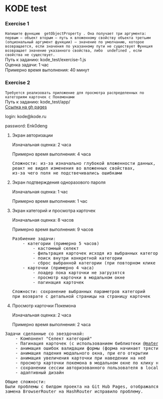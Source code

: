 # KODE test

### Exercise 1
``Напишите функцию  getObjectProperty .
  Она получает три аргумента:
  первым — объект
  вторым — путь к вложенному свойству объекта
  третьим (опциональный аргумент функции) — значение по умолчанию,
  которое возвращается, если значения по указанному пути не существует
  Функция возвращает значение указанного свойства, либо  undefined , если свойства
  не существует.
`` <br />
Путь к заданию: kode_test/exercise-1.js <br />
Оценка задачи: 1 час <br />
Примерно время выполнения: 40 минут


### Exercise 2
``
Требуется реализовать приложение для просмотра распределенных по категориям
карточек с Покемонами
`` <br/>
Путь к заданию: kode_test/app/ <br />
<a href="https://olyamosunova.github.io/kode_test">Ссылка на gh pages</a>

<p>login: kode@kode.ru</p>
<p>password: Enk0deng</p>

<ol>
    <li>
        <p>Экран авторизации</p>
        <p>Изначальная оценка: 2 часа</p>
        <p>Примерно время выполнения: 4 часа</p>
        <pre>Сложности: из-за изначально глубокой вложенности данных,
реакт не видел изменения во вложенных свойствах,
из-за чего поля не подствечивались ошибками </pre>
    </li>
    <li>
        <p>Экран подтверждения одноразового пароля</p>
        <p>Изначальная оценка: 1 час</p>
        <p>Примерно время выполнения: 1 час</p>
    </li>
    <li>
        <p>Экран категорий и просмотра карточек</p>
        <p>Изначальная оценка: 8 часов</p>
        <p>Примерно время выполнения: 9 часов</p>
        <pre>Разбиение задачи:
    - категории (примерно 5 часов)
        - кастомный селект
        - фильтрация карточек исходя из выбранных категорий
        - поиск внутри конкретной категории
        - сброс выбранной категории (при повторном клике на нее)
    - карточки (примерно 4 часа)
        - лоадер пока карточки не загрузятся
        - просмотр карточки в модальном окне
        - пагинация карточек</pre>
        <pre>Сложности: сохранение выбранных параметров категорий
при возврате с детальной страницы на страницу карточек</pre>
    </li>
    <li>
        <p>Просмотр карточки Покемона</p>
        <p>Изначальная оценка: 2 часа</p>
        <p>Примерно время выполнения: 2 часа</p>
    </li>
</ol>
<pre>
Задачи сделанные со звездочкой:
    - Компонент "Селект категорий"
    - Пагинация карточек (с использованием библиотеки <a href="https://material-ui.com/">@material-ui</a>)
    - анимация ошибок валидации формы (форма начинает трястись)
    - анимация падения модального окна, при его открытии
    - анимация увеличения карточки при наведении на неё
    - просмотр карточки покемона в модальном окне по клику на карточку
    - сохранении сессии авторизованного пользователя в local storage браузера
    - адаптивный дизайн
</pre>

<pre>
Общие сложности:
Были проблемы с билдом проекта на Git Hub Pages, отображался чистый экран,
замена BrowserRouter на HashRouter исправило проблему.
</pre>
